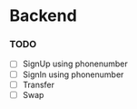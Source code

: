 # Backend

### TODO

- [ ] SignUp using phonenumber
- [ ] SignIn using phonenumber
- [ ] Transfer
- [ ] Swap
